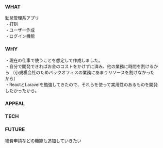 ### WHAT
勤怠管理系アプリ  
・打刻  
・ユーザー作成  
・ログイン機能  

### WHY
・現在の仕事で使うことを想定して作成しました。  
・自分で開発できればお金のコストをかけずに済み、他の業務に時間を割けるから  （小規模会社のためバックオフィスの業務にあまりリソースを割けなかったから）  
・ReactとLaravelを勉強してきたので、それらを使って実用性のあるものを開発したかったから。  


### APPEAL

### TECH

### FUTURE
経費申請などの機能も追加していきたい

